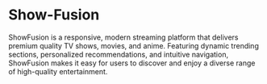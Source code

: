 # Show-Fusion
ShowFusion is a responsive, modern streaming platform that delivers premium quality TV shows, movies, and anime. Featuring dynamic trending sections, personalized recommendations, and intuitive navigation, ShowFusion makes it easy for users to discover and enjoy a diverse range of high-quality entertainment.
